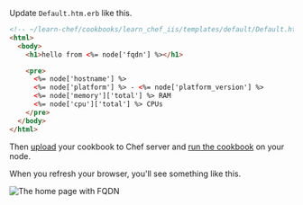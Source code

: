 Update <code class="file-path">Default.htm.erb</code> like this.

```html
<!-- ~/learn-chef/cookbooks/learn_chef_iis/templates/default/Default.htm.erb -->
<html>
  <body>
    <h1>hello from <%= node['fqdn'] %></h1>

    <pre>
      <%= node['hostname'] %>
      <%= node['platform'] %> - <%= node['platform_version'] %>
      <%= node['memory']['total'] %> RAM
      <%= node['cpu']['total'] %> CPUs
    </pre>
  </body>
</html>
```

Then [upload](/modules/manage-a-node/windows/hosted/update-your-nodes-configuration#step3) your cookbook to Chef server and [run the cookbook](/modules/manage-a-node/windows/hosted/update-your-nodes-configuration#step4) on your node.

When you refresh your browser, you'll see something like this.

![The home page with FQDN](windows/webserver-template-more.png)
